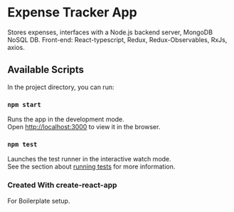 # Expense Tracker App

Stores expenses, interfaces with a Node.js backend server, MongoDB NoSQL DB.
Front-end: React-typescript, Redux, Redux-Observables, RxJs, axios.

## Available Scripts

In the project directory, you can run:

### `npm start`

Runs the app in the development mode.\
Open [http://localhost:3000](http://localhost:3000) to view it in the browser.

### `npm test`

Launches the test runner in the interactive watch mode.\
See the section about [running tests](https://facebook.github.io/create-react-app/docs/running-tests) for more information.

### Created With create-react-app

For Boilerplate setup.
